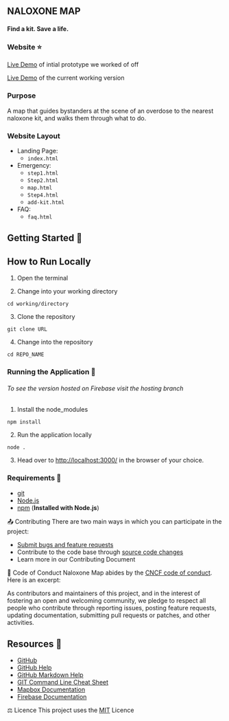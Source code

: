 ## NALOXONE MAP
#### Find a kit. Save a life.

### Website :star:

[Live Demo](https://victoria-naloxone-map.herokuapp.com) of intial prototype we worked of off

[Live Demo](https://victoria-naloxone-map.web.app/index.html) of the current working version


### Purpose

A map that guides bystanders at the scene of an overdose to the nearest naloxone kit, and walks them through what to do.


### Website Layout

* Landing Page:
    * `index.html`
* Emergency:
    * `step1.html`
    * `Step2.html`
    * `map.html`
    * `Step4.html`
    * `add-kit.html`
* FAQ:
    * `faq.html`


## Getting Started :thinking:


## How to Run Locally

1. Open the terminal

2. Change into your working directory

```
cd working/directory
```

3. Clone the repository 

```
git clone URL
```

4. Change into the repository

```
cd REPO_NAME
```

### Running the Application :deer:
###### To see the version hosted on Firebase visit the hosting branch

1. Install the node_modules

```
npm install
```

2. Run the application locally

```
node .
```

3. Head over to [http://localhost:3000/](http://localhost:3000/) in the browser of your choice.


### Requirements :dog:

* [git](https://git-scm.com)
* [Node.js](https://nodejs.org/en/)
* [npm](https://www.npmjs.com) (**Installed with Node.js**)

📤 Contributing
There are two main ways in which you can participate in the project:

* [Submit bugs and feature requests](https://github.com/hightechu/hightechu-academy-victorianaloxonemap/issues)
* Contribute to the code base through [source code changes](https://github.com/hightechu/hightechu-academy-victorianaloxonemap/pulls)
* Learn more in our Contributing Document


📜 Code of Conduct
Naloxone Map abides by the [CNCF code of conduct](https://github.com/cncf/foundation/blob/master/code-of-conduct.md). Here is an excerpt:

As contributors and maintainers of this project, and in the interest of fostering an open and welcoming community, we pledge to respect all people who contribute through reporting issues, posting feature requests, updating documentation, submitting pull requests or patches, and other activities.

## Resources :blue_book:

* [GitHub](https://github.com)
* [GitHub Help](https://help.github.com/)
* [GitHub Markdown Help](https://help.github.com/en/articles/basic-writing-and-formatting-syntax)
* [GIT Command Line Cheat Sheet](https://education.github.com/git-cheat-sheet-education.pdf)
* [Mapbox Documentation](https://docs.mapbox.com/)
* [Firebase Documentation](https://firebase.google.com/docs)

⚖️ Licence
This project uses the [MIT](https://github.com/hightechu/hightechu-academy-victorianaloxonemap/blob/main/LICENSE) Licence

